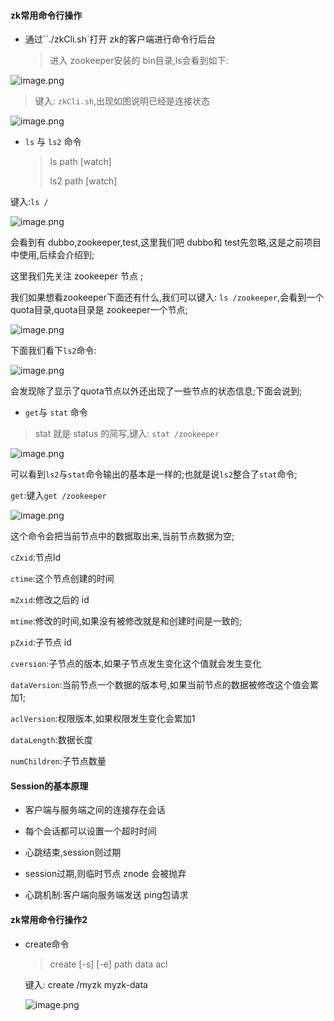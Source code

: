 #### zk常用命令行操作

* 通过``./zkCli.sh`打开 zk的客户端进行命令行后台

  >  进入 zookeeper安装的 bin目录,ls会看到如下:

![image.png](https://upload-images.jianshu.io/upload_images/15181329-de01f007adf9182f.png?imageMogr2/auto-orient/strip%7CimageView2/2/w/1240)

> 键入: `zkCli.sh`,出现如图说明已经是连接状态

![image.png](https://upload-images.jianshu.io/upload_images/15181329-bbc358f72198e9e8.png?imageMogr2/auto-orient/strip%7CimageView2/2/w/1240)

* `ls` 与 `ls2` 命令

  > ls path [watch]  
  >
  > ls2 path [watch]

键入:`ls /`

![image.png](https://upload-images.jianshu.io/upload_images/15181329-4b502498a90bd1b5.png?imageMogr2/auto-orient/strip%7CimageView2/2/w/1240)

会看到有 dubbo,zookeeper,test,这里我们吧 dubbo和 test先忽略,这是之前项目中使用,后续会介绍到;

这里我们先关注 zookeeper 节点 ;

我们如果想看zookeeper下面还有什么,我们可以键入: `ls /zookeeper`,会看到一个quota目录,quota目录是 zookeeper一个节点;

![image.png](https://upload-images.jianshu.io/upload_images/15181329-4701d67f7455cdf7.png?imageMogr2/auto-orient/strip%7CimageView2/2/w/1240)

下面我们看下`ls2`命令:

![image.png](https://upload-images.jianshu.io/upload_images/15181329-e17e2e1eaff99fe4.png?imageMogr2/auto-orient/strip%7CimageView2/2/w/1240)

会发现除了显示了quota节点以外还出现了一些节点的状态信息;下面会说到;

* `get`与 `stat` 命令

> stat 就是 status 的简写,键入: `stat /zookeeper`

![image.png](https://upload-images.jianshu.io/upload_images/15181329-d6d228511a026601.png?imageMogr2/auto-orient/strip%7CimageView2/2/w/1240)

可以看到`ls2`与`stat`命令输出的基本是一样的;也就是说`ls2`整合了`stat`命令;

`get`:键入`get /zookeeper`

![image.png](https://upload-images.jianshu.io/upload_images/15181329-bb94e760d63c5dd6.png?imageMogr2/auto-orient/strip%7CimageView2/2/w/1240)

这个命令会把当前节点中的数据取出来,当前节点数据为空;

`cZxid`:节点Id

`ctime`:这个节点创建的时间

`mZxid`:修改之后的 id

`mtime`:修改的时间,如果没有被修改就是和创建时间是一致的;

`pZxid`:子节点 id

`cversion`:子节点的版本,如果子节点发生变化这个值就会发生变化

`dataVersion`:当前节点一个数据的版本号,如果当前节点的数据被修改这个值会累加1;

`aclVersion`:权限版本,如果权限发生变化会累加1

`dataLength`:数据长度

`numChildren`:子节点数量

#### Session的基本原理

* 客户端与服务端之间的连接存在会话

* 每个会话都可以设置一个超时时间
* 心跳结束,session则过期
* session过期,则临时节点 znode 会被抛弃
* 心跳机制:客户端向服务端发送 ping包请求

#### zk常用命令行操作2

* create命令

  > create [-s] [-e] path data acl  

  键入: create /myzk myzk-data

  ![image.png](https://upload-images.jianshu.io/upload_images/15181329-10c9e37725fce7a5.png?imageMogr2/auto-orient/strip%7CimageView2/2/w/1240)